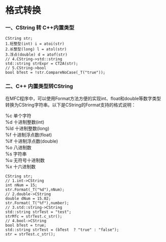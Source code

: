 # 格式转换

### 一、CString 转 C++内置类型

```
CString str;
1.短整型(int) i = atoi(str)
2.长整型(long) l = atol(str)
3.浮点(double) d = atof(str)
// 4.CString->std::string
std::string strExpr = CT2A(str);
// 5.CString->bool
bool bTest = !str.CompareNoCase(_T("true"));
```

### 二、C++ 内置类型转CString

在MFC程序中，可以使用Format方法方便的实现int、float和double等数字类型转换为CString字符串。以下是CString的Format支持的格式说明：

%c 单个字符  
%d 十进制整数\(int\)  
%ld 十进制整数\(long\)  
%f 十进制浮点数\(float\)  
%lf 十进制浮点数\(double\)  
%o 八进制数  
%s 字符串  
%u 无符号十进制数  
%x 十六进制数

```
CString str;
// 1.int->CString
int nNum = 15;
str.Format(_T("%d"),nNum);
// 2.double->CString
double dNum = 15.02;
str.Format(_T("%f"),number);
// 3.std::string->CString
std::string strTest = "test";
strMfc = strTest.c_str();
// 4.bool->CString
bool bTest = true;
std::string strTest = (bTest  ? "true" : "false");
str = strTest.c_str();
```



